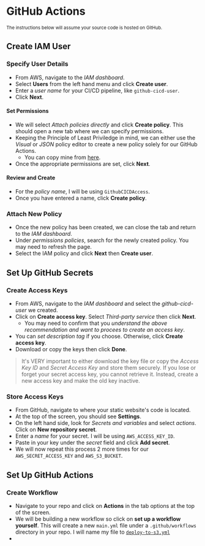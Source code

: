 # GitHub Actions
<sub> The instructions below will assume your source code is hosted on GitHub. </sub>

## Create IAM User
### Specify User Details
- From AWS, navigate to the *IAM dashboard*.
- Select **Users** from the left hand menu and click **Create user**.
- Enter a *user name* for your CI/CD pipeline, like `github-cicd-user`.
- Click **Next**.

#### Set Permissions
- We will select *Attach policies directly* and click **Create policy**. This should open a new tab where we can specify permissions.
- Keeping the Principle of Least Priviledge in mind, we can either use the *Visual* or *JSON* policy editor to create a new policy solely for our GitHub Actions.
  - You can copy mine from [here](Code/backend/github-cicd-user-policy.json).
- Once the appropriate permissions are set, click **Next**.
#### Review and Create
- For the *policy name*, I will be using `GithubCICDAccess`.
- Once you have entered a name, click **Create policy**.

### Attach New Policy
- Once the new policy has been created, we can close the tab and return to the *IAM dashboard*.
- Under *permissions policies*, search for the newly created policy. You may need to refresh the page.
- Select the IAM policy and click **Next** then **Create user**.

## Set Up GitHub Secrets

### Create Access Keys
- From AWS, navigate to the *IAM dashboard* and select the *github-cicd-user* we created.
- Click on **Create access key**. Select *Third-party service* then click **Next**.
  - You may need to confirm that you *understand the above recommendation and want to procees to create an access key*.
- You can *set description tag* if you choose. Otherwise, click **Create access key**.
- Download or copy the keys then click **Done**.
> It's VERY important to either download the key file or copy the *Access Key ID* and *Secret Access Key* and store them securely. If you lose or forget your secret access key, you cannot retrieve it. Instead, create a new access key and make the old key inactive.

### Store Access Keys
- From GitHub, navigate to where your static website's code is located.
- At the top of the screen, you should see **Settings**.
- On the left hand side, look for *Secrets and variables* and select *actions*. Click on **New repository secret**.
- Enter a *name* for your secret. I will be using `AWS_ACCESS_KEY_ID`.
- Paste in your key under the *secret* field and click **Add secret**.
- We will now repeat this process 2 more times for our `AWS_SECRET_ACCESS_KEY` and `AWS_S3_BUCKET`.

## Set Up GitHub Actions

### Create Workflow
- Navigate to your repo and click on **Actions** in the tab options at the top of the screen.
- We will be building a new workflow so click on **set up a workflow yourself**. This will create a new `main.yml` file under a `.github/workflows` directory in your repo. I will name my file to [`deploy-to-s3.yml`](https://github.com/JulianChuan/cloud-resume/.github/workflows/deploy-to-s3.yml)
- 
